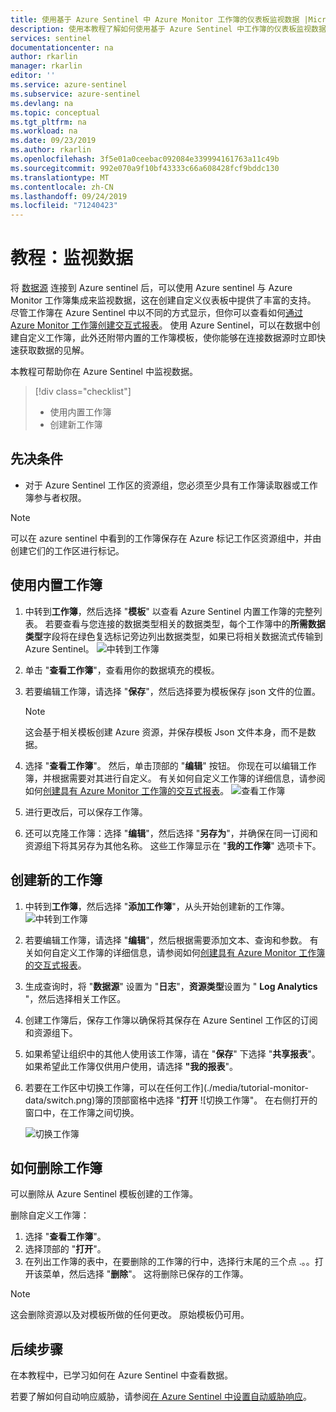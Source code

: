 ```yaml
---
title: 使用基于 Azure Sentinel 中 Azure Monitor 工作簿的仪表板监视数据 |Microsoft Docs
description: 使用本教程了解如何使用基于 Azure Sentinel 中工作簿的仪表板监视数据。
services: sentinel
documentationcenter: na
author: rkarlin
manager: rkarlin
editor: ''
ms.service: azure-sentinel
ms.subservice: azure-sentinel
ms.devlang: na
ms.topic: conceptual
ms.tgt_pltfrm: na
ms.workload: na
ms.date: 09/23/2019
ms.author: rkarlin
ms.openlocfilehash: 3f5e01a0ceebac092084e339994161763a11c49b
ms.sourcegitcommit: 992e070a9f10bf43333c66a608428fcf9bddc130
ms.translationtype: MT
ms.contentlocale: zh-CN
ms.lasthandoff: 09/24/2019
ms.locfileid: "71240423"
---
```

# <a name="tutorial-monitor-your-data"></a>教程：监视数据



将 [数据源](quickstart-onboard.md) 连接到 Azure sentinel 后，可以使用 Azure sentinel 与 Azure Monitor 工作簿集成来监视数据，这在创建自定义仪表板中提供了丰富的支持。 尽管工作簿在 Azure Sentinel 中以不同的方式显示，但你可以查看如何[通过 Azure Monitor 工作簿创建交互式报表](../azure-monitor/app/usage-workbooks.md)。 使用 Azure Sentinel，可以在数据中创建自定义工作簿，此外还附带内置的工作簿模板，使你能够在连接数据源时立即快速获取数据的见解。


本教程可帮助你在 Azure Sentinel 中监视数据。
> [!div class="checklist"]
> * 使用内置工作簿
> * 创建新工作簿

## <a name="prerequisites"></a>先决条件

- 对于 Azure Sentinel 工作区的资源组，您必须至少具有工作簿读取器或工作簿参与者权限。

> [!NOTE]
> 可以在 azure sentinel 中看到的工作簿保存在 Azure 标记工作区资源组中，并由创建它们的工作区进行标记。

## <a name="use-built-in-workbooks"></a>使用内置工作簿

1. 中转到**工作簿**，然后选择 "**模板**" 以查看 Azure Sentinel 内置工作簿的完整列表。 若要查看与您连接的数据类型相关的数据类型，每个工作簿中的**所需数据类型**字段将在绿色复选标记旁边列出数据类型，如果已将相关数据流式传输到 Azure Sentinel。
  ![中转到工作簿](./media/tutorial-monitor-data/access-workbooks.png)
1. 单击 "**查看工作簿**"，查看用你的数据填充的模板。
  
1. 若要编辑工作簿，请选择 "**保存**"，然后选择要为模板保存 json 文件的位置。 

   > [!NOTE]
   > 这会基于相关模板创建 Azure 资源，并保存模板 Json 文件本身，而不是数据。


1. 选择 "**查看工作簿**"。 然后，单击顶部的 "**编辑**" 按钮。 你现在可以编辑工作簿，并根据需要对其进行自定义。 有关如何自定义工作簿的详细信息，请参阅如何[创建具有 Azure Monitor 工作簿的交互式报表](../azure-monitor/app/usage-workbooks.md)。
![查看工作簿](./media/tutorial-monitor-data/workbook-graph.png)
1. 进行更改后，可以保存工作簿。 

1. 还可以克隆工作簿：选择 "**编辑**"，然后选择 "**另存为**"，并确保在同一订阅和资源组下将其另存为其他名称。 这些工作簿显示在 "**我的工作簿**" 选项卡下。


## <a name="create-new-workbook"></a>创建新的工作簿

1. 中转到**工作簿**，然后选择 "**添加工作簿**"，从头开始创建新的工作簿。
  ![中转到工作簿](./media/tutorial-monitor-data/create-workbook.png)

1. 若要编辑工作簿，请选择 "**编辑**"，然后根据需要添加文本、查询和参数。 有关如何自定义工作簿的详细信息，请参阅如何[创建具有 Azure Monitor 工作簿的交互式报表](../azure-monitor/app/usage-workbooks.md)。 

1. 生成查询时，将 "**数据源**" 设置为 "**日志**"，**资源类型**设置为 " **Log Analytics** "，然后选择相关工作区。 

1. 创建工作簿后，保存工作簿以确保将其保存在 Azure Sentinel 工作区的订阅和资源组下。

1. 如果希望让组织中的其他人使用该工作簿，请在 "**保存**" 下选择 "**共享报表**"。 如果希望此工作簿仅供用户使用，请选择 **"我的报表**"。

1. 若要在工作区中切换工作簿，可以在任何工作](./media/tutorial-monitor-data/switch.png)簿的顶部窗格中选择 "**打开** ![切换工作簿"。 在右侧打开的窗口中，在工作簿之间切换。

   ![切换工作簿](./media/tutorial-monitor-data/switch-workbooks.png)


## <a name="how-to-delete-workbooks"></a>如何删除工作簿

可以删除从 Azure Sentinel 模板创建的工作簿。 

删除自定义工作簿：
1.  选择 "**查看工作簿**"。
2.  选择顶部的 "**打开**"。
3.  在列出工作簿的表中，在要删除的工作簿的行中，选择行末尾的三个点 .。。打开该菜单，然后选择 "**删除**"。 这将删除已保存的工作簿。

> [!NOTE]
> 这会删除资源以及对模板所做的任何更改。 原始模板仍可用。

## <a name="next-steps"></a>后续步骤

在本教程中，已学习如何在 Azure Sentinel 中查看数据。

若要了解如何自动响应威胁，请参阅[在 Azure Sentinel 中设置自动威胁响应](tutorial-respond-threats-playbook.md)。
